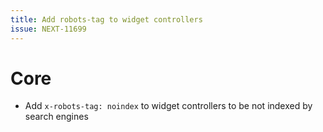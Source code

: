 ```yaml
---
title: Add robots-tag to widget controllers
issue: NEXT-11699
---
```

# Core
* Add `x-robots-tag: noindex` to widget controllers to be not indexed by search engines
